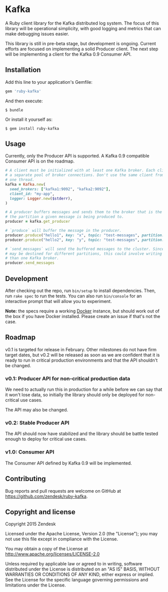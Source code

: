 # Kafka

A Ruby client library for the Kafka distributed log system. The focus of this library will be operational simplicity, with good logging and metrics that can make debugging issues easier.

This library is still in pre-beta stage, but development is ongoing. Current efforts are focused on implementing a solid Producer client. The next step will be implementing a client for the Kafka 0.9 Consumer API.

## Installation

Add this line to your application's Gemfile:

```ruby
gem 'ruby-kafka'
```

And then execute:

    $ bundle

Or install it yourself as:

    $ gem install ruby-kafka

## Usage

Currently, only the Producer API is supported. A Kafka 0.9 compatible Consumer API is on the roadmap.

```ruby
# A client must be initialized with at least one Kafka broker. Each client keeps
# a separate pool of broker connections. Don't use the same client from more than
# one thread.
kafka = Kafka.new(
  seed_brokers: ["kafka1:9092", "kafka2:9092"],
  client_id: "my-app",
  logger: Logger.new($stderr),
)

# A producer buffers messages and sends them to the broker that is the leader of
# the partition a given message is being produced to.
producer = kafka.get_producer

# `produce` will buffer the message in the producer.
producer.produce("hello1", key: "x", topic: "test-messages", partition: 0)
producer.produce("hello2", key: "y", topic: "test-messages", partition: 1)

# `send_messages` will send the buffered messages to the cluster. Since messages
# may be destined for different partitions, this could involve writing to more
# than one Kafka broker.
producer.send_messages
```

## Development

After checking out the repo, run `bin/setup` to install dependencies. Then, run `rake spec` to run the tests. You can also run `bin/console` for an interactive prompt that will allow you to experiment.

**Note:** the specs require a working [Docker](https://www.docker.com/) instance, but should work out of the box if you have Docker installed. Please create an issue if that's not the case.

## Roadmap

v0.1 is targeted for release in February. Other milestones do not have firm target dates, but v0.2 will be released as soon as we are confident that it is ready to run in critical production environments and that the API shouldn't be changed.

### v0.1: Producer API for non-critical production data

We need to actually run this in production for a while before we can say that it won't lose data, so initially the library should only be deployed for non-critical use cases.

The API may also be changed.

### v0.2: Stable Producer API

The API should now have stabilized and the library should be battle tested enough to deploy for critical use cases.

### v1.0: Consumer API

The Consumer API defined by Kafka 0.9 will be implemented.

## Contributing

Bug reports and pull requests are welcome on GitHub at https://github.com/zendesk/ruby-kafka.


## Copyright and license

Copyright 2015 Zendesk

Licensed under the Apache License, Version 2.0 (the "License"); you may not use this file except in compliance with the License.

You may obtain a copy of the License at http://www.apache.org/licenses/LICENSE-2.0

Unless required by applicable law or agreed to in writing, software distributed under the License is distributed on an "AS IS" BASIS, WITHOUT WARRANTIES OR CONDITIONS OF ANY KIND, either express or implied. See the License for the specific language governing permissions and limitations under the License.
